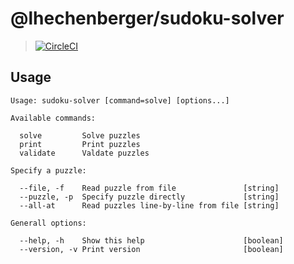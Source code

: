 # @lhechenberger/sudoku-solver

> [![CircleCI](https://circleci.com/gh/LukasHechenberger/sudoku-solver.svg?style=svg&circle-token=0b849565b92de0db918bf78ffb396096bfcd20b8)](https://circleci.com/gh/LukasHechenberger/sudoku-solver)

## Usage

```
Usage: sudoku-solver [command=solve] [options...]

Available commands:

  solve         Solve puzzles
  print         Print puzzles
  validate      Valdate puzzles

Specify a puzzle:

  --file, -f    Read puzzle from file               [string]
  --puzzle, -p  Specify puzzle directly             [string]
  --all-at      Read puzzles line-by-line from file [string]

Generall options:

  --help, -h    Show this help                      [boolean]
  --version, -v Print version                       [boolean]
```
